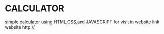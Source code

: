 # CALCULATOR
simple calculator using HTML,CSS,and JAVASCRIPT
 for visit in website link website http://

